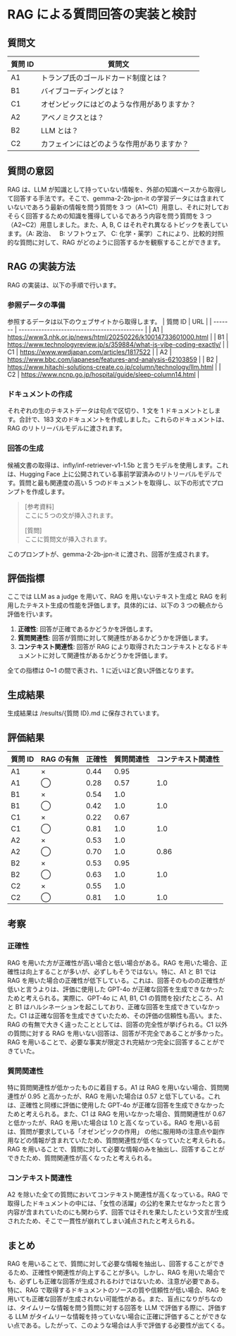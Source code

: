 # RAG による質問回答の実装と検討

## 質問文

| 質問 ID | 質問文                                       |
| ------- | -------------------------------------------- |
| A1      | トランプ氏のゴールドカード制度とは？         |
| B1      | バイブコーディングとは？                     |
| C1      | オゼンピックにはどのような作用がありますか？ |
| A2      | アベノミクスとは？                           |
| B2      | LLM とは？                                   |
| C2      | カフェインにはどのような作用がありますか？   |

## 質問の意図

RAG は、LLM が知識として持っていない情報を、外部の知識ベースから取得して回答する手法です。そこで、gemma-2-2b-jpn-it の学習データには含まれていないであろう最新の情報を問う質問を 3 つ（A1~C1）用意し、それに対しておそらく回答するための知識を獲得しているであろう内容を問う質問を 3 つ（A2~C2）用意しました。また、A, B, C はそれぞれ異なるトピックを表しています。（A: 政治、　 B: ソフトウェア、 C: 化学・薬学）これにより、比較的対照的な質問に対して、RAG がどのように回答するかを観察することができます。

## RAG の実装方法

RAG の実装は、以下の手順で行います。

### 参照データの準備

参照するデータは以下のウェブサイトから取得します。
| 質問 ID | URL |
| ------- | -------------------------------------------- |
| A1 | https://www3.nhk.or.jp/news/html/20250226/k10014733601000.html |
| B1 | https://www.technologyreview.jp/s/359884/what-is-vibe-coding-exactly/ |
| C1 | https://www.wwdjapan.com/articles/1817522 |
| A2 | https://www.bbc.com/japanese/features-and-analysis-62103859 |
| B2 | https://www.hitachi-solutions-create.co.jp/column/technology/llm.html |
| C2 | https://www.ncnp.go.jp/hospital/guide/sleep-column14.html |

### ドキュメントの作成

それぞれの生のテキストデータは句点で区切り、1 文を 1 ドキュメントとします。合計で、183 文のドキュメントを作成しました。これらのドキュメントは、RAG のリトリーバルモデルに渡されます。

### 回答の生成

候補文書の取得は、infly/inf-retriever-v1-1.5b と言うモデルを使用します。これは、Hugging Face 上に公開されている事前学習済みのリトリーバルモデルです。質問と最も関連度の高い 5 つのドキュメントを取得し、以下の形式でプロンプトを作成します。

> [参考資料]  
> ここに５つの文が挿入されます。
>
> [質問]  
> ここに質問文が挿入されます。

このプロンプトが、gemma-2-2b-jpn-it に渡され、回答が生成されます。

## 評価指標

ここでは LLM as a judge を用いて、RAG を用いないテキスト生成と RAG を利用したテキスト生成の性能を評価します。具体的には、以下の 3 つの観点から評価を行います。

1. **正確性**: 回答が正確であるかどうかを評価します。
2. **質問関連性**: 回答が質問に対して関連性があるかどうかを評価します。
3. **コンテキスト関連性**: 回答が RAG により取得されたコンテキストとなるドキュメントに対して関連性があるかどうかを評価します。

全ての指標は 0~1 の間で表され、1 に近いほど良い評価となります。

## 生成結果

生成結果は /results/{質問 ID}.md に保存されています。

## 評価結果

| 質問 ID | RAG の有無 | 正確性 | 質問関連性 | コンテキスト関連性 |
| ------- | ---------- | ------ | ---------- | ------------------ |
| A1      | ×          | 0.44   | 0.95       |                    |
| A1      | ◯          | 0.28   | 0.57       | 1.0                |
| B1      | ×          | 0.54   | 1.0        |                    |
| B1      | ◯          | 0.42   | 1.0        | 1.0                |
| C1      | ×          | 0.22   | 0.67       |                    |
| C1      | ◯          | 0.81   | 1.0        | 1.0                |
| A2      | ×          | 0.53   | 1.0        |                    |
| A2      | ◯          | 0.70   | 1.0        | 0.86               |
| B2      | ×          | 0.53   | 0.95       |                    |
| B2      | ◯          | 0.63   | 1.0        | 1.0                |
| C2      | ×          | 0.55   | 1.0        |                    |
| C2      | ◯          | 0.81   | 1.0        | 1.0                |

## 考察

### 正確性

RAG を用いた方が正確性が高い場合と低い場合がある。RAG を用いた場合、正確性は向上することが多いが、必ずしもそうではない。特に、A1 と B1 では RAG を用いた場合の正確性が低下している。これは、回答そのものの正確性が低いと言うよりは、評価に使用した GPT-4o が正確な回答を生成できなかったためと考えられる。実際に、GPT-4o に A1, B1, C1 の質問を投げたところ、A1 と B1 はハルシネーションを起こしており、正確な回答を生成できていなかった。C1 は正確な回答を生成できていたため、その評価の信頼性も高い。また、RAG の有無で大きく違ったこととしては、回答の完全性が挙げられる。C1 以外の質問に対する RAG を用いない回答は、回答が不完全であることが多かった。RAG を用いることで、必要な事実が限定され完結かつ完全に回答することができていた。

### 質問関連性

特に質問関連性が低かったものに着目する。A1 は RAG を用いない場合、質問関連性が 0.95 と高かったが、RAG を用いた場合は 0.57 と低下している。これは、正確性と同様に評価に使用した GPT-4o が正確な回答を生成できなかったためと考えられる。また、C1 は RAG を用いなかった場合、質問関連性が 0.67 と低かったが、RAG を用いた場合は 1.0 と高くなっている。RAG を用いる前は、質問が要求している「オゼンピックの作用」
の他に服用時の注意点や副作用などの情報が含まれていたため、質問関連性が低くなっていたと考えられる。RAG を用いることで、質問に対して必要な情報のみを抽出し、回答することができたため、質問関連性が高くなったと考えられる。

### コンテキスト関連性

A2 を除いた全ての質問においてコンテキスト関連性が高くなっている。RAG で取得したドキュメントの中には、「女性の活躍」の公約を果たせなかったと言う内容が含まれていたのにも関わらず、回答ではそれを果たしたという文言が生成されたため、そこで一貫性が崩れてしまい減点されたと考えられる。

## まとめ

RAG を用いることで、質問に対して必要な情報を抽出し、回答することができるため、正確性や関連性が向上することが多い。しかし、RAG を用いた場合でも、必ずしも正確な回答が生成されるわけではないため、注意が必要である。
特に、RAG で取得するドキュメントのソースの質や信頼性が低い場合、RAG を用いても正確な回答が生成されない可能性がある。また、盲点になりがちなのは、タイムリーな情報を問う質問に対する回答を LLM で評価する際に、評価する LLM がタイムリーな情報を持っていない場合に正確に評価することができない点である。したがって、このような場合は人手で評価する必要性が出てくる。
